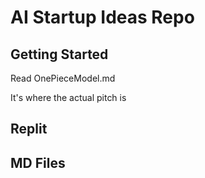 # AI Startup Ideas Repo

## Getting Started
Read OnePieceModel.md

It's where the actual pitch is

## Replit

## MD Files